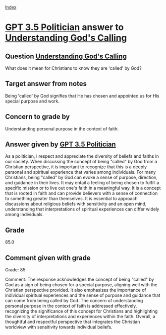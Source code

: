 
[Index](../../index.md)
# [GPT 3.5 Politician](../../answering_models/GPT_3.5_Politician.md) answer to [Understanding God's Calling](../../questions/Understanding_God's_Calling.md)

## Question [Understanding God's Calling](../../questions/Understanding_God's_Calling.md)
What does it mean for Christians to know they are 'called' by God?

## Target answer from notes
Being 'called' by God signifies that He has chosen and appointed us for His special purpose and work.

## Concern to grade by
Understanding personal purpose in the context of faith.

## Answer given by [GPT 3.5 Politician](../../answering_models/GPT_3.5_Politician.md)
As a politician, I respect and appreciate the diversity of beliefs and faiths in our society. When discussing the concept of being "called" by God from a Christian perspective, it is important to recognize that this is a deeply personal and spiritual experience that varies among individuals. For many Christians, being "called" by God can evoke a sense of purpose, direction, and guidance in their lives. It may entail a feeling of being chosen to fulfill a specific mission or to live out one's faith in a meaningful way. It is a concept that is rooted in faith and can provide believers with a sense of connection to something greater than themselves. It is essential to approach discussions about religious beliefs with sensitivity and an open mind, understanding that interpretations of spiritual experiences can differ widely among individuals.

## Grade
85.0

## Comment given with grade
Grade: 85

Comment: The response acknowledges the concept of being "called" by God as a sign of being chosen for a special purpose, aligning well with the Christian perspective provided. It also emphasizes the importance of individual spiritual experiences and the sense of purpose and guidance that can come from being called by God. The concern of understanding personal purpose in the context of faith is addressed effectively, recognizing the significance of this concept for Christians and highlighting the diversity of interpretations and experiences within the faith. Overall, a thoughtful and respectful perspective that integrates the Christian worldview with sensitivity towards individual beliefs.
